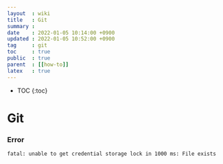 ```yaml
---
layout  : wiki
title   : Git
summary :
date    : 2022-01-05 10:14:00 +0900
updated : 2022-01-05 10:52:00 +0900
tag     : git
toc     : true
public  : true
parent  : [[how-to]]
latex   : true
---
```

* TOC
{:toc}

# Git

### Error

```shell
fatal: unable to get credential storage lock in 1000 ms: File exists
```
